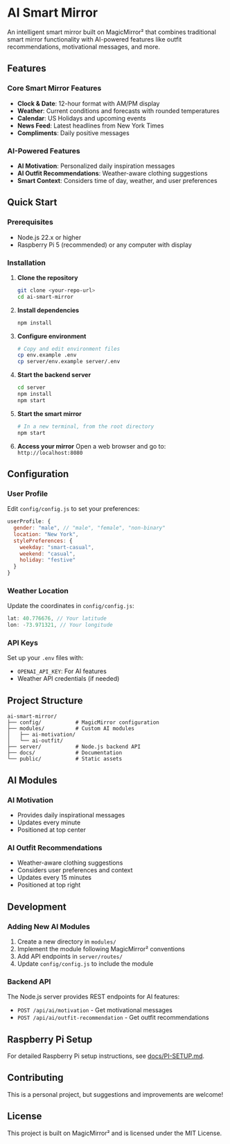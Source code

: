 # AI Smart Mirror

An intelligent smart mirror built on MagicMirror² that combines traditional smart mirror functionality with AI-powered features like outfit recommendations, motivational messages, and more.

## Features

### Core Smart Mirror Features
- **Clock & Date**: 12-hour format with AM/PM display
- **Weather**: Current conditions and forecasts with rounded temperatures
- **Calendar**: US Holidays and upcoming events
- **News Feed**: Latest headlines from New York Times
- **Compliments**: Daily positive messages

### AI-Powered Features
- **AI Motivation**: Personalized daily inspiration messages
- **AI Outfit Recommendations**: Weather-aware clothing suggestions
- **Smart Context**: Considers time of day, weather, and user preferences

## Quick Start

### Prerequisites
- Node.js 22.x or higher
- Raspberry Pi 5 (recommended) or any computer with display

### Installation

1. **Clone the repository**
   ```bash
   git clone <your-repo-url>
   cd ai-smart-mirror
   ```

2. **Install dependencies**
   ```bash
   npm install
   ```

3. **Configure environment**
   ```bash
   # Copy and edit environment files
   cp env.example .env
   cp server/env.example server/.env
   ```

4. **Start the backend server**
   ```bash
   cd server
   npm install
   npm start
   ```

5. **Start the smart mirror**
   ```bash
   # In a new terminal, from the root directory
   npm start
   ```

6. **Access your mirror**
   Open a web browser and go to: `http://localhost:8080`

## Configuration

### User Profile
Edit `config/config.js` to set your preferences:
```javascript
userProfile: {
  gender: "male", // "male", "female", "non-binary"
  location: "New York",
  stylePreferences: {
    weekday: "smart-casual",
    weekend: "casual",
    holiday: "festive"
  }
}
```

### Weather Location
Update the coordinates in `config/config.js`:
```javascript
lat: 40.776676, // Your latitude
lon: -73.971321, // Your longitude
```

### API Keys
Set up your `.env` files with:
- `OPENAI_API_KEY`: For AI features
- Weather API credentials (if needed)

## Project Structure

```
ai-smart-mirror/
├── config/           # MagicMirror configuration
├── modules/          # Custom AI modules
│   ├── ai-motivation/
│   └── ai-outfit/
├── server/           # Node.js backend API
├── docs/             # Documentation
└── public/           # Static assets
```

## AI Modules

### AI Motivation
- Provides daily inspirational messages
- Updates every minute
- Positioned at top center

### AI Outfit Recommendations
- Weather-aware clothing suggestions
- Considers user preferences and context
- Updates every 15 minutes
- Positioned at top right

## Development

### Adding New AI Modules
1. Create a new directory in `modules/`
2. Implement the module following MagicMirror² conventions
3. Add API endpoints in `server/routes/`
4. Update `config/config.js` to include the module

### Backend API
The Node.js server provides REST endpoints for AI features:
- `POST /api/ai/motivation` - Get motivational messages
- `POST /api/ai/outfit-recommendation` - Get outfit recommendations

## Raspberry Pi Setup

For detailed Raspberry Pi setup instructions, see [docs/PI-SETUP.md](docs/PI-SETUP.md).

## Contributing

This is a personal project, but suggestions and improvements are welcome!

## License

This project is built on MagicMirror² and is licensed under the MIT License.
